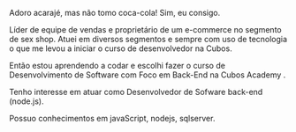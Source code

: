Adoro acarajé, mas não tomo coca-cola! Sim, eu consigo.

Líder de equipe de vendas e proprietário de um e-commerce no segmento de sex shop. Atuei em diversos segmentos e sempre com uso de tecnologia o que me levou a iniciar o curso de desenvolvedor na Cubos.

Então estou aprendendo a codar e escolhi fazer o curso de Desenvolvimento de Software com Foco em Back-End na Cubos Academy .

Tenho interesse em atuar como Desenvolvedor de Sofware back-end (node.js).

Possuo conhecimentos em javaScript, nodejs, sqlserver.

<!---
opaulfontes/opaulfontes is a ✨ special ✨ repository because its `README.md` (this file) appears on your GitHub profile.
You can click the Preview link to take a look at your changes.
--->
